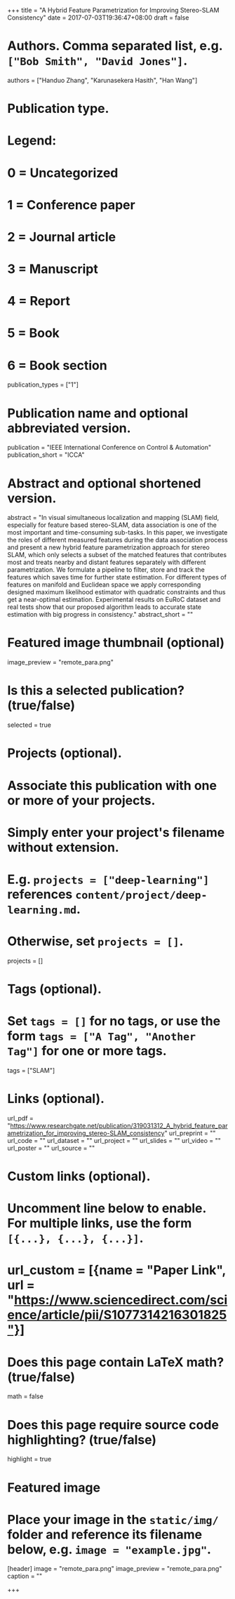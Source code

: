+++
title = "A Hybrid Feature Parametrization for Improving Stereo-SLAM Consistency"
date = 2017-07-03T19:36:47+08:00
draft = false

# Authors. Comma separated list, e.g. `["Bob Smith", "David Jones"]`.
authors = ["Handuo Zhang", "Karunasekera Hasith", "Han Wang"]

# Publication type.
# Legend:
# 0 = Uncategorized
# 1 = Conference paper
# 2 = Journal article
# 3 = Manuscript
# 4 = Report
# 5 = Book
# 6 = Book section
publication_types = ["1"]

# Publication name and optional abbreviated version.
publication = "IEEE International Conference on Control & Automation"
publication_short = "ICCA"

# Abstract and optional shortened version.
abstract = "In visual simultaneous localization and mapping (SLAM) field, especially for feature based stereo-SLAM, data association is one of the most important and time-consuming sub-tasks. In this paper, we investigate the roles of different measured features during the data association process and present a new hybrid feature parametrization approach for stereo SLAM, which only selects a subset of the matched features that contributes most and treats nearby and distant features separately with different parametrization. We formulate a pipeline to filter, store and track the features which saves time for further state estimation. For different types of features on manifold and Euclidean space we apply corresponding designed maximum likelihood estimator with quadratic constraints and thus get a near-optimal estimation. Experimental results on EuRoC dataset and real tests show that our proposed algorithm leads to accurate state estimation with big progress in consistency."
abstract_short = ""

# Featured image thumbnail (optional)
image_preview = "remote_para.png"

# Is this a selected publication? (true/false)
selected = true

# Projects (optional).
#   Associate this publication with one or more of your projects.
#   Simply enter your project's filename without extension.
#   E.g. `projects = ["deep-learning"]` references `content/project/deep-learning.md`.
#   Otherwise, set `projects = []`.
projects = []

# Tags (optional).
#   Set `tags = []` for no tags, or use the form `tags = ["A Tag", "Another Tag"]` for one or more tags.
tags = ["SLAM"]

# Links (optional).
url_pdf = "https://www.researchgate.net/publication/319031312_A_hybrid_feature_parametrization_for_improving_stereo-SLAM_consistency"
url_preprint = ""
url_code = ""
url_dataset = ""
url_project = ""
url_slides = ""
url_video = ""
url_poster = ""
url_source = ""

# Custom links (optional).
#   Uncomment line below to enable. For multiple links, use the form `[{...}, {...}, {...}]`.
# url_custom = [{name = "Paper Link", url = "https://www.sciencedirect.com/science/article/pii/S1077314216301825"}]

# Does this page contain LaTeX math? (true/false)
math = false

# Does this page require source code highlighting? (true/false)
highlight = true

# Featured image
# Place your image in the `static/img/` folder and reference its filename below, e.g. `image = "example.jpg"`.
[header]
image = "remote_para.png"
image_preview = "remote_para.png"
caption = ""

+++
